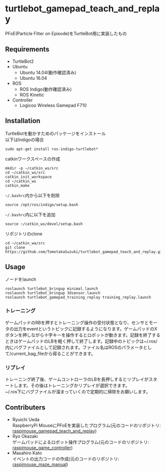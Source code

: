 # turtlebot_gamepad_teach_and_replay
PFoE(Particle Filter on Episode)をTurtleBot用に実装したもの  
## Requirements
* TurtleBot2
* Ubuntu
  * Ubuntu 14.04(動作確認済み)
  * Ubuntu 16.04
* ROS
  * ROS Indigo(動作確認済み)
  * ROS Kinetic
* Controller
  * Logicoo Wireless Gamepad F710
## Installation
TurtleBotを動かすためのパッケージをインストール  
以下はIndigoの場合
```
sudo apt-get install ros-indigo-turtlebot*
```
catkinワークスペースの作成
```
mkdir -p ~/catkin_ws/src
cd ~/catkin_ws/src
catkin_init_workspace
cd ~/catkin_ws
catkin_make
```
`~/.bashrc`内から以下を削除
```
source /opt/ros/indigo/setup.bash
```
`~/.bashrc`内に以下を追加
```
source ~/catkin_ws/devel/setup.bash
```
リポジトリのclone
```
cd ~/catkin_wa/src
git clone https://github.com/TomotakaSuzuki/turtlebot_gamepad_teach_and_replay.git
```
## Usage
ノードをlaunch
```
roslaunch turtlebot_bringup minimal.launch
roslaunch turtlebot_bringup 3dsensor.launch
roslaunch turtlebot_gamepad_training_replay training_replay.launch
```
### トレーニング
ゲームパッドのRBを押すとトレーニング操作の受付状態となり、センサとモータの出力をeventというトピックに記録するようになります。ゲームパッドのXボタンを押しながら十字キーを操作するとロボットが動きます。記録を終了するときはゲームパッドのLBを軽く押して終了します。記録中のトピックは~/.ros/内にバグファイルとして記録されます。ファイル名はROSのパラメータとして/current_bag_fileから得ることができます。
### リプレイ
トレーニング終了後、ゲームコントローラのLBを長押しするとリプレイがスタートします。その後はトレーニングかリプレイが選択できます。  
~/.ros下にバグファイルが溜まっていくので定期的に掃除をお願いします。
## Contributers
* Ryuichi Ueda  
RaspberryPi MouseにPFoEを実装したプログラム(元のコードのリポジトリ: [raspimouse_gamepad_teach_and_replay](https://github.com/ryuichiueda/raspimouse_gamepad_teach_and_replay))
* Ryo Okazaki  
ゲームパッドによるロボット操作プログラム(元のコードのリポジトリ: [raspimouse_game_controller](https://github.com/zaki0929/raspimouse_game_controller))
* Masahiro Kato  
イベントの出力コードの作成(元のコードのリポジトリ: [raspimouse_maze_manual](https://github.com/kato-masahiro/raspimouse_maze_manual))